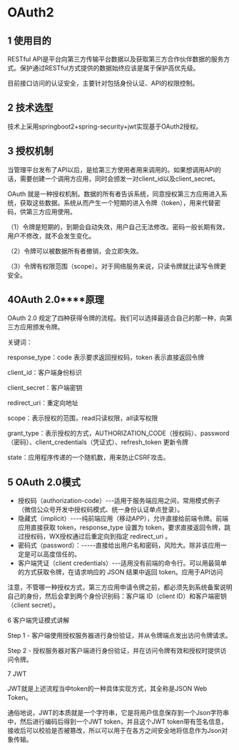 # OAuth2

## 1 使用目的

RESTful API是平台向第三方传输平台数据以及获取第三方合作伙伴数据的服务方式。保护通过RESTful方式提供的数据始终应该是属于保护高优先级。

目前接口访问的认证安全，主要针对包括身份认证、API的权限控制。

## 2 技术选型

技术上采用springboot2+spring-security+jwt实现基于OAuth2授权。

## 3 授权机制

当管理平台发布了API以后，是给第三方使用者用来调用的。如果想调用API的话，需要创建一个调用方应用，同时会颁发一对client_id以及client_secret。

OAuth 就是一种授权机制。数据的所有者告诉系统，同意授权第三方应用进入系统，获取这些数据。系统从而产生一个短期的进入令牌（token），用来代替密码，供第三方应用使用。

（1）令牌是短期的，到期会自动失效，用户自己无法修改。密码一般长期有效，用户不修改，就不会发生变化。

（2）令牌可以被数据所有者撤销，会立即失效。

（3）令牌有权限范围（scope）。对于网络服务来说，只读令牌就比读写令牌更安全。

## 4**OAuth 2.0****原理**

OAuth 2.0 规定了四种获得令牌的流程。我们可以选择最适合自己的那一种，向第三方应用颁发令牌。

关键词：

response_type：code 表示要求返回授权码，token 表示直接返回令牌

client_id：客户端身份标识

client_secret：客户端密钥

redirect_uri：重定向地址

scope：表示授权的范围，read只读权限，all读写权限

grant_type：表示授权的方式，AUTHORIZATION_CODE（授权码）、password（密码）、client_credentials（凭证式）、refresh_token 更新令牌

state：应用程序传递的一个随机数，用来防止CSRF攻击。



## 5 OAuth 2.0模式

- 授权码（authorization-code）---适用于服务端应用之间，常用模式例子（微信公众号开发中授权码模式、统一身份认证单点登录）。
- 隐藏式（implicit）----纯前端应用（移动APP），允许直接给前端令牌。前端应用直接获取 token，response_type 设置为 token，要求直接返回令牌，跳过授权码，WX授权通过后重定向到指定 redirect_uri 。
- 密码式（password）：-----直接给出用户名和密码，风险大。除非该应用一定是可以高度信任的。
- 客户端凭证（client credentials）---适用没有前端的命令行。可以用最简单的方式获取令牌，在请求响应的 JSON 结果中返回 token。应用于API访问

注意，不管哪一种授权方式，第三方应用申请令牌之前，都必须先到系统备案说明自己的身份，然后会拿到两个身份识别码：客户端 ID（client ID）和客户端密钥（client secret）。



6 客户端凭证模式讲解



Step 1 - 客户端使用授权服务器进行身份验证，并从令牌端点发出访问令牌请求。

Step 2 - 授权服务器对客户端进行身份验证，并在访问令牌有效和授权时提供访问令牌。



7 JWT

JWT就是上述流程当中token的一种具体实现方式，其全称是JSON Web Token。

通俗地说，JWT的本质就是一个字符串，它是将用户信息保存到一个Json字符串中，然后进行编码后得到一个JWT token，并且这个JWT token带有签名信息，接收后可以校验是否被篡改，所以可以用于在各方之间安全地将信息作为Json对象传输。